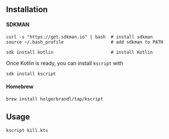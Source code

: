 Installation
------------

#### SDKMAN

```
curl -s "https://get.sdkman.io" | bash  # install sdkman
source ~/.bash_profile                  # add sdkman to PATH

sdk install kotlin                      # install Kotlin
```

Once Kotlin is ready, you can install `kscript` with
```
sdk install kscript
```


#### Homebrew


```
brew install holgerbrandl/tap/kscript
```

Usage
------------

```kscript kill.kts```
